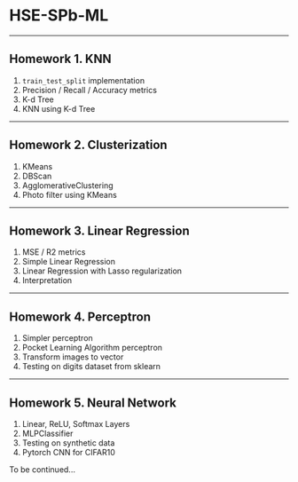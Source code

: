 # HSE-SPb-ML

---

## Homework 1. KNN
1. `train_test_split` implementation
2. Precision / Recall / Accuracy metrics
3. K-d Tree
4. KNN using K-d Tree

---

## Homework 2. Clusterization
1. KMeans
2. DBScan
3. AgglomerativeClustering
4. Photo filter using KMeans

---

## Homework 3. Linear Regression
1) MSE / R2 metrics
2) Simple Linear Regression
3) Linear Regression with Lasso regularization
4) Interpretation
---

## Homework 4. Perceptron
1) Simpler perceptron
2) Pocket Learning Algorithm perceptron
3) Transform images to vector
4) Testing on digits dataset from sklearn
---

## Homework 5. Neural Network
1) Linear, ReLU, Softmax Layers
2) MLPClassifier
3) Testing on synthetic data
4) Pytorch CNN for CIFAR10

To be continued...
